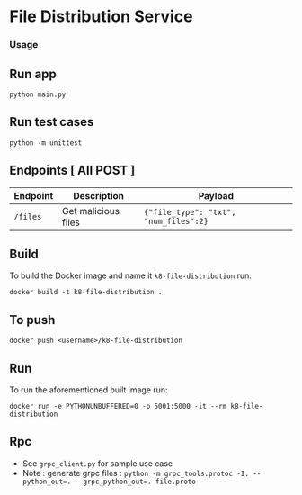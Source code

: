 # File Distribution Service

### Usage

## Run app

`python main.py`

## Run test cases
`python -m unittest`

## Endpoints [ All POST ]

| Endpoint | Description             | Payload     |
| -------- | ------------------------| ----------- |
| `/files` | Get malicious files   | `{"file_type": "txt", "num_files":2}` |	

## Build

To build the Docker image and name it `k8-file-distribution` run:

`docker build -t k8-file-distribution .`

## To push
`docker push <username>/k8-file-distribution`

## Run

To run the aforementioned built image run:

`docker run -e PYTHONUNBUFFERED=0 -p 5001:5000 -it --rm k8-file-distribution`


## Rpc
* See `grpc_client.py` for sample use case
* Note : generate grpc files :
`python -m grpc_tools.protoc -I. --python_out=. --grpc_python_out=. file.proto`
